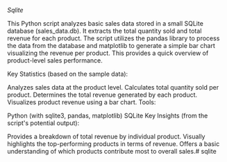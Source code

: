 *Sqlite*


This Python script analyzes basic sales data stored in a small SQLite database (sales_data.db). It extracts the total quantity sold and total revenue for each product. The script utilizes the pandas library to process the data from the database and matplotlib to generate a simple bar chart visualizing the revenue per product. This provides a quick overview of product-level sales performance.

Key Statistics (based on the sample data):

Analyzes sales data at the product level.
Calculates total quantity sold per product.
Determines the total revenue generated by each product.
Visualizes product revenue using a bar chart.
Tools:

Python (with sqlite3, pandas, matplotlib)
SQLite
Key Insights (from the script's potential output):

Provides a breakdown of total revenue by individual product.
Visually highlights the top-performing products in terms of revenue.
Offers a basic understanding of which products contribute most to overall sales.# sqlite
